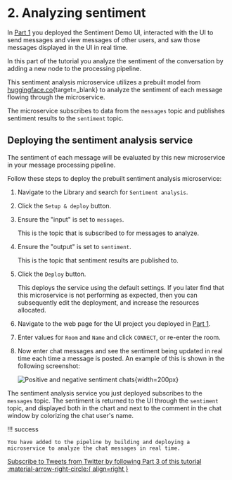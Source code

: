 # 2. Analyzing sentiment

In [Part 1](sentiment-demo-ui.md) you deployed the Sentiment Demo UI, interacted with the UI to send messages and view messages of other users, and saw those messages displayed in the UI in real time.

In this part of the tutorial you analyze the sentiment of the conversation by adding a new node to the processing pipeline. 

This sentiment analysis microservice utilizes a prebuilt model from [huggingface.co](https://huggingface.co/){target=_blank} to analyze the sentiment of each message flowing through the microservice.

The microservice subscribes to data from the `messages` topic and publishes sentiment results to the `sentiment` topic.

## Deploying the sentiment analysis service

The sentiment of each message will be evaluated by this new microservice in your message processing pipeline.

Follow these steps to deploy the prebuilt sentiment analysis microservice:

1. Navigate to the Library and search for `Sentiment analysis`.

2. Click the `Setup & deploy` button.

3. Ensure the "input" is set to `messages`. 

    This is the topic that is subscribed to for messages to analyze.

4. Ensure the "output" is set to `sentiment`. 

    This is the topic that sentiment results are published to.

5. Click the `Deploy` button. 

   This deploys the service using the default settings. If you later find that this microservice is not performing as expected, then you can subsequently edit the deployment, and increase the resources allocated.  

6. Navigate to the web page for the UI project you deployed in [Part 1](sentiment-demo-ui.md). 

7. Enter values for `Room` and `Name` and click `CONNECT`, or re-enter the room.

8. Now enter chat messages and see the sentiment being updated in real time each time a message is posted. An example of this is shown in the following screenshot:
    
    ![Positive and negative sentiment chats](/platform/images/tutorials/sentiment-analysis-media/image2.png){width=200px}

The sentiment analysis service you just deployed subscribes to the `messages` topic. The sentiment is returned to the UI through the `sentiment` topic, and displayed both in the chart and next to the comment in the chat window by colorizing the chat user's name.

!!! success 

	You have added to the pipeline by building and deploying a microservice to analyze the chat messages in real time.

[Subscribe to Tweets from Twitter by following Part 3 of this tutorial :material-arrow-right-circle:{ align=right }](twitter-data.md)